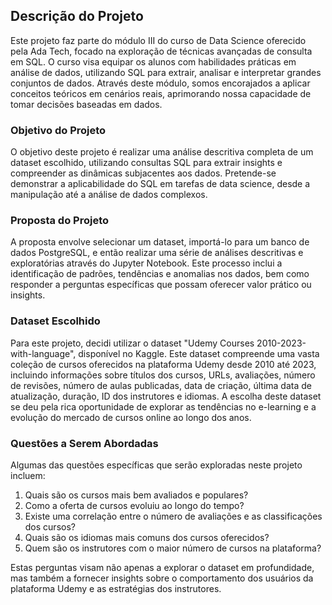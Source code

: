 ## Descrição do Projeto

Este projeto faz parte do módulo III do curso de Data Science oferecido pela Ada Tech, focado na exploração de técnicas avançadas de consulta em SQL. O curso visa equipar os alunos com habilidades práticas em análise de dados, utilizando SQL para extrair, analisar e interpretar grandes conjuntos de dados. Através deste módulo, somos encorajados a aplicar conceitos teóricos em cenários reais, aprimorando nossa capacidade de tomar decisões baseadas em dados.

### Objetivo do Projeto

O objetivo deste projeto é realizar uma análise descritiva completa de um dataset escolhido, utilizando consultas SQL para extrair insights e compreender as dinâmicas subjacentes aos dados. Pretende-se demonstrar a aplicabilidade do SQL em tarefas de data science, desde a manipulação até a análise de dados complexos.

### Proposta do Projeto

A proposta envolve selecionar um dataset, importá-lo para um banco de dados PostgreSQL, e então realizar uma série de análises descritivas e exploratórias através do Jupyter Notebook. Este processo inclui a identificação de padrões, tendências e anomalias nos dados, bem como responder a perguntas específicas que possam oferecer valor prático ou insights.

### Dataset Escolhido

Para este projeto, decidi utilizar o dataset "Udemy Courses 2010-2023-with-language", disponível no Kaggle. Este dataset compreende uma vasta coleção de cursos oferecidos na plataforma Udemy desde 2010 até 2023, incluindo informações sobre títulos dos cursos, URLs, avaliações, número de revisões, número de aulas publicadas, data de criação, última data de atualização, duração, ID dos instrutores e idiomas. A escolha deste dataset se deu pela rica oportunidade de explorar as tendências no e-learning e a evolução do mercado de cursos online ao longo dos anos.

### Questões a Serem Abordadas

Algumas das questões específicas que serão exploradas neste projeto incluem:

1. Quais são os cursos mais bem avaliados e populares?
2. Como a oferta de cursos evoluiu ao longo do tempo?
3. Existe uma correlação entre o número de avaliações e as classificações dos cursos?
4. Quais são os idiomas mais comuns dos cursos oferecidos?
5. Quem são os instrutores com o maior número de cursos na plataforma?

Estas perguntas visam não apenas a explorar o dataset em profundidade, mas também a fornecer insights sobre o comportamento dos usuários da plataforma Udemy e as estratégias dos instrutores.